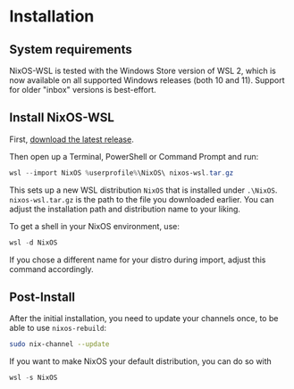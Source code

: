 # Installation

## System requirements

NixOS-WSL is tested with the Windows Store version of WSL 2, which is now available on all supported Windows releases (both 10 and 11).
Support for older "inbox" versions is best-effort.

## Install NixOS-WSL

First, [download the latest release](https://github.com/nix-community/NixOS-WSL/releases/latest).

Then open up a Terminal, PowerShell or Command Prompt and run:

```powershell
wsl --import NixOS %userprofile%\NixOS\ nixos-wsl.tar.gz
```

This sets up a new WSL distribution `NixOS` that is installed under
`.\NixOS`. `nixos-wsl.tar.gz` is the path to the file you
downloaded earlier.
You can adjust the installation path and distribution name to your liking.

To get a shell in your NixOS environment, use:

```powershell
wsl -d NixOS
```

If you chose a different name for your distro during import, adjust this command accordingly.

## Post-Install

After the initial installation, you need to update your channels once, to be able to use `nixos-rebuild`:

```sh
sudo nix-channel --update
```

If you want to make NixOS your default distribution, you can do so with

```powershell
wsl -s NixOS
```
